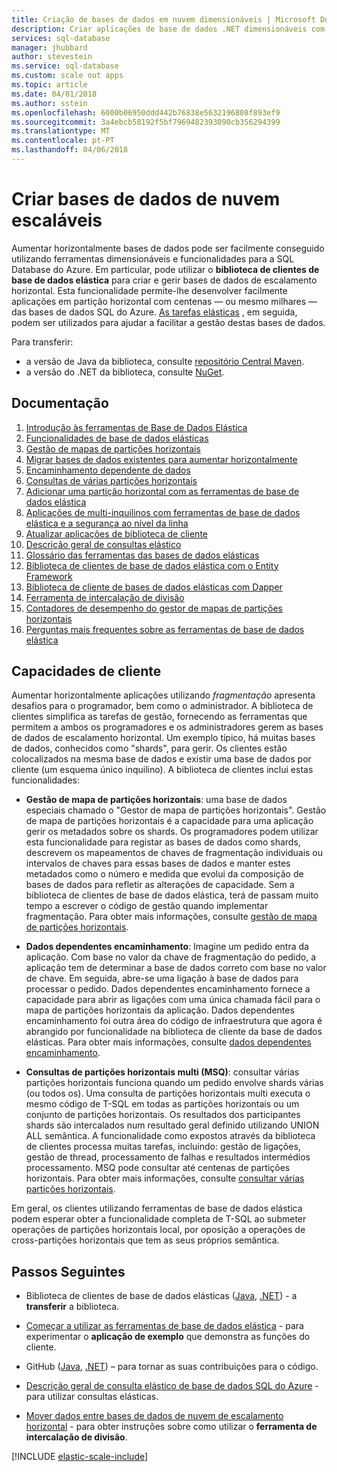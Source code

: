 ```yaml
---
title: Criação de bases de dados em nuvem dimensionáveis | Microsoft Docs
description: Criar aplicações de base de dados .NET dimensionáveis com a biblioteca de clientes de base de dados elástica
services: sql-database
manager: jhubbard
author: stevestein
ms.service: sql-database
ms.custom: scale out apps
ms.topic: article
ms.date: 04/01/2018
ms.author: sstein
ms.openlocfilehash: 6000b06950ddd442b76838e5632196808f893ef9
ms.sourcegitcommit: 3a4ebcb58192f5bf7969482393090cb356294399
ms.translationtype: MT
ms.contentlocale: pt-PT
ms.lasthandoff: 04/06/2018
---
```

# <a name="building-scalable-cloud-databases"></a>Criar bases de dados de nuvem escaláveis
Aumentar horizontalmente bases de dados pode ser facilmente conseguido utilizando ferramentas dimensionáveis e funcionalidades para a SQL Database do Azure. Em particular, pode utilizar o **biblioteca de clientes de base de dados elástica** para criar e gerir bases de dados de escalamento horizontal. Esta funcionalidade permite-lhe desenvolver facilmente aplicações em partição horizontal com centenas — ou mesmo milhares — das bases de dados SQL do Azure. [As tarefas elásticas](sql-database-elastic-jobs-powershell.md) , em seguida, podem ser utilizados para ajudar a facilitar a gestão destas bases de dados.

Para transferir:
* a versão de Java da biblioteca, consulte [repositório Central Maven](https://search.maven.org/#search%7Cga%7C1%7Celastic-db-tools).
* a versão do .NET da biblioteca, consulte [NuGet](https://www.nuget.org/packages/Microsoft.Azure.SqlDatabase.ElasticScale.Client/).

## <a name="documentation"></a>Documentação
1. [Introdução às ferramentas de Base de Dados Elástica](sql-database-elastic-scale-get-started.md)
2. [Funcionalidades de base de dados elásticas](sql-database-elastic-scale-introduction.md)
3. [Gestão de mapas de partições horizontais](sql-database-elastic-scale-shard-map-management.md)
4. [Migrar bases de dados existentes para aumentar horizontalmente](sql-database-elastic-convert-to-use-elastic-tools.md)
5. [Encaminhamento dependente de dados](sql-database-elastic-scale-data-dependent-routing.md)
6. [Consultas de várias partições horizontais](sql-database-elastic-scale-multishard-querying.md)
7. [Adicionar uma partição horizontal com as ferramentas de base de dados elástica](sql-database-elastic-scale-add-a-shard.md)
8. [Aplicações de multi-inquilinos com ferramentas de base de dados elástica e a segurança ao nível da linha](sql-database-elastic-tools-multi-tenant-row-level-security.md)
9. [Atualizar aplicações de biblioteca de cliente](sql-database-elastic-scale-upgrade-client-library.md) 
10. [Descrição geral de consultas elástico](sql-database-elastic-query-overview.md)
11. [Glossário das ferramentas das bases de dados elásticas](sql-database-elastic-scale-glossary.md)
12. [Biblioteca de clientes de base de dados elástica com o Entity Framework](sql-database-elastic-scale-use-entity-framework-applications-visual-studio.md)
13. [Biblioteca de cliente de bases de dados elásticas com Dapper](sql-database-elastic-scale-working-with-dapper.md)
14. [Ferramenta de intercalação de divisão](sql-database-elastic-scale-overview-split-and-merge.md)
15. [Contadores de desempenho do gestor de mapas de partições horizontais](sql-database-elastic-database-client-library.md) 
16. [Perguntas mais frequentes sobre as ferramentas de base de dados elástica](sql-database-elastic-scale-faq.md)

## <a name="client-capabilities"></a>Capacidades de cliente
Aumentar horizontalmente aplicações utilizando *fragmentação* apresenta desafios para o programador, bem como o administrador. A biblioteca de clientes simplifica as tarefas de gestão, fornecendo as ferramentas que permitem a ambos os programadores e os administradores gerem as bases de dados de escalamento horizontal. Um exemplo típico, há muitas bases de dados, conhecidos como "shards", para gerir. Os clientes estão colocalizados na mesma base de dados e existir uma base de dados por cliente (um esquema único inquilino). A biblioteca de clientes inclui estas funcionalidades:

- **Gestão de mapa de partições horizontais**: uma base de dados especiais chamado o "Gestor de mapa de partições horizontais". Gestão de mapa de partições horizontais é a capacidade para uma aplicação gerir os metadados sobre os shards. Os programadores podem utilizar esta funcionalidade para registar as bases de dados como shards, descrevem os mapeamentos de chaves de fragmentação individuais ou intervalos de chaves para essas bases de dados e manter estes metadados como o número e medida que evolui da composição de bases de dados para refletir as alterações de capacidade. Sem a biblioteca de clientes de base de dados elástica, terá de passam muito tempo a escrever o código de gestão quando implementar fragmentação. Para obter mais informações, consulte [gestão de mapa de partições horizontais](sql-database-elastic-scale-shard-map-management.md).

- **Dados dependentes encaminhamento**: Imagine um pedido entra da aplicação. Com base no valor da chave de fragmentação do pedido, a aplicação tem de determinar a base de dados correto com base no valor de chave. Em seguida, abre-se uma ligação à base de dados para processar o pedido. Dados dependentes encaminhamento fornece a capacidade para abrir as ligações com uma única chamada fácil para o mapa de partições horizontais da aplicação. Dados dependentes encaminhamento foi outra área do código de infraestrutura que agora é abrangido por funcionalidade na biblioteca de cliente da base de dados elásticas. Para obter mais informações, consulte [dados dependentes encaminhamento](sql-database-elastic-scale-data-dependent-routing.md).
- **Consultas de partições horizontais multi (MSQ)**: consultar várias partições horizontais funciona quando um pedido envolve shards várias (ou todos os). Uma consulta de partições horizontais multi executa o mesmo código de T-SQL em todas as partições horizontais ou um conjunto de partições horizontais. Os resultados dos participantes shards são intercalados num resultado geral definido utilizando UNION ALL semântica. A funcionalidade como expostos através da biblioteca de clientes processa muitas tarefas, incluindo: gestão de ligações, gestão de thread, processamento de falhas e resultados intermédios processamento. MSQ pode consultar até centenas de partições horizontais. Para obter mais informações, consulte [consultar várias partições horizontais](sql-database-elastic-scale-multishard-querying.md).

Em geral, os clientes utilizando ferramentas de base de dados elástica podem esperar obter a funcionalidade completa de T-SQL ao submeter operações de partições horizontais local, por oposição a operações de cross-partições horizontais que tem as seus próprios semântica.



## <a name="next-steps"></a>Passos Seguintes

- Biblioteca de clientes de base de dados elásticas ([Java](https://search.maven.org/#search%7Cga%7C1%7Ca%3A%22azure-elasticdb-tools%22), [.NET](http://www.nuget.org/packages/Microsoft.Azure.SqlDatabase.ElasticScale.Client/)) - a **transferir** a biblioteca.

- [Começar a utilizar as ferramentas de base de dados elástica](sql-database-elastic-scale-get-started.md) - para experimentar o **aplicação de exemplo** que demonstra as funções do cliente.

- GitHub ([Java](https://github.com/Microsoft/elastic-db-tools-for-java/blob/master/README.md), [.NET](https://github.com/Azure/elastic-db-tools)) – para tornar as suas contribuições para o código.
- [Descrição geral de consulta elástico de base de dados SQL do Azure](sql-database-elastic-query-overview.md) - para utilizar consultas elásticas.

- [Mover dados entre bases de dados de nuvem de escalamento horizontal](sql-database-elastic-scale-overview-split-and-merge.md) - para obter instruções sobre como utilizar o **ferramenta de intercalação de divisão**.



<!-- Additional resources H2 -->

[!INCLUDE [elastic-scale-include](../../includes/elastic-scale-include.md)]


<!--Anchors-->
<!--Image references-->

[1]: ./media/sql-database-elastic-database-client-library/glossary.png


